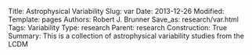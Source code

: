 Title: Astrophysical Variability
Slug: var
Date: 2013-12-26
Modified: 
Template: pages
Authors: Robert J. Brunner
Save_as: research/var.html
Tags: Variability
Type: research
Parent: research
Construction: True
Summary: This is a collection of astrophysical variability studies from the LCDM
